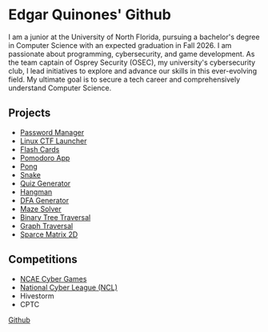 # Edgar Quinones' Github
I am a junior at the University of North Florida, pursuing a bachelor's degree in Computer Science with an expected graduation in Fall 2026. I am passionate about programming, cybersecurity, and game development. As the team captain of Osprey Security (OSEC), my university's cybersecurity club, I lead initiatives to explore and advance our skills in this ever-evolving field. My ultimate goal is to secure a tech career and comprehensively understand Computer Science. 
## Projects 
- [Password Manager](https://github.com/EdgarQuinones/Password-Manager)
- [Linux CTF Launcher](https://github.com/EdgarQuinones/Linux-CTF-Launcher)
- [Flash Cards](https://github.com/EdgarQuinones/Flash-Cards)
- [Pomodoro App](https://github.com/EdgarQuinones/Pomodoro-Timer) 
- [Pong](https://github.com/EdgarQuinones/Pong) 
- [Snake](https://github.com/EdgarQuinones/Snake) 
- [Quiz Generator](https://github.com/EdgarQuinones/Quiz-Generator)
- [Hangman](https://github.com/EdgarQuinones/Hangman)
- [DFA Generator](https://github.com/EdgarQuinones/DFA-Generator/tree/main)
- [Maze Solver](https://github.com/EdgarQuinones/Maze-Solver)
- [Binary Tree Traversal](https://github.com/EdgarQuinones/Binary-Tree-Traversal)
- [Graph Traversal](https://github.com/EdgarQuinones/Graph-Traversal)
- [Sparce Matrix 2D](https://github.com/EdgarQuinones/Sparse-Matrix-2D)
## Competitions 
- [NCAE Cyber Games](https://github.com/EdgarQuinones/NCAE-Cyber-Games) 
- [National Cyber League (NCL)](https://github.com/EdgarQuinones/National-Cyber-League)
- Hivestorm 
- CPTC

[Github](https://github.com/EdgarQuinones)

